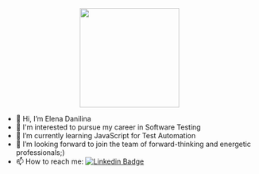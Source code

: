 <div id="header" align="center">
  <img src="https://i.giphy.com/media/paTz7UZbPfTZFRYnnB/giphy.webp" width="200"/>
</div>


- 👋 Hi, I’m Elena Danilina
- 👀 I'm interested to pursue my career in Software Testing
- 🌱 I’m currently learning JavaScript for Test Automation
- 💞️ I’m looking forward to join the team of forward-thinking and energetic professionals;)
- 📫 How to reach me:  [![Linkedin Badge](https://img.shields.io/badge/-Linkedin-blue?style=flat&logo=Linkedin&logoColor=white)](https://www.linkedin.com/in/elena-danilina/)

<!---
elledanili/elledanili is a ✨ special ✨ repository because its `README.md` (this file) appears on your GitHub profile.
You can click the Preview link to take a look at your changes.
--->
